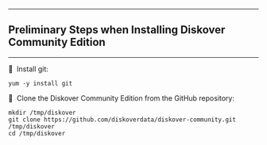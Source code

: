___
## Preliminary Steps when Installing Diskover Community Edition
___

🔴 &nbsp;Install git:
```
yum -y install git
```

🔴 &nbsp;Clone the Diskover Community Edition from the GitHub repository:
```
mkdir /tmp/diskover
git clone https://github.com/diskoverdata/diskover-community.git /tmp/diskover
cd /tmp/diskover
```
